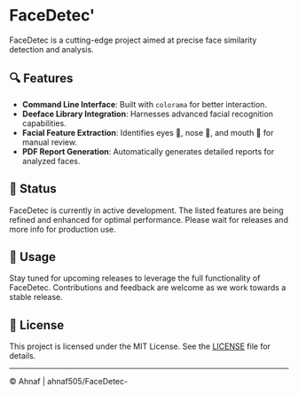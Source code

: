 # FaceDetec'

FaceDetec is a cutting-edge project aimed at precise face similarity detection and analysis.

## 🔍 Features

- **Command Line Interface**: Built with `colorama` for better interaction.
- **Deeface Library Integration**: Harnesses advanced facial recognition capabilities.
- **Facial Feature Extraction**: Identifies eyes 👀, nose 👃, and mouth 👄 for manual review.
- **PDF Report Generation**: Automatically generates detailed reports for analyzed faces.

## 🚀 Status

FaceDetec is currently in active development. The listed features are being refined and enhanced for optimal performance. Please wait for releases and more info for production use.

## 📝 Usage

Stay tuned for upcoming releases to leverage the full functionality of FaceDetec. Contributions and feedback are welcome as we work towards a stable release.

## 📄 License

This project is licensed under the MIT License. See the [LICENSE](LICENSE) file for details.

---

© Ahnaf | ahnaf505/FaceDetec-
